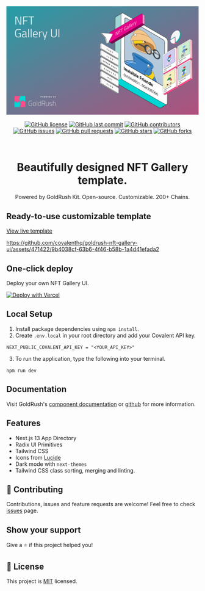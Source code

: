 <div align="center">
  <a href="https://www.covalenthq.com/products/goldrush/" target="_blank">
    <img alt="GoldRush NFT Gallery UI template" src="https://raw.githubusercontent.com/covalenthq/goldrush-nft-gallery-ui/main/static/grk-nft-banner.png" style="max-width: 100%;"/>
  </a>
  <br/>
  
[![GitHub license](https://img.shields.io/github/license/covalenthq/goldrush-nft-gallery-ui)](https://github.com/covalenthq/goldrush-nft-gallery-ui/blob/main/LICENSE)
[![GitHub last commit](https://img.shields.io/github/last-commit/covalenthq/goldrush-nft-gallery-ui)](https://github.com/covalenthq/goldrush-nft-gallery-ui/commits/master)
[![GitHub contributors](https://img.shields.io/github/contributors/covalenthq/goldrush-nft-gallery-ui)](https://github.com/covalenthq/goldrush-nft-gallery-ui/graphs/contributors)
[![GitHub issues](https://img.shields.io/github/issues/covalenthq/goldrush-nft-gallery-ui)](https://github.com/covalenthq/goldrush-nft-gallery-ui/issues)
[![GitHub pull requests](https://img.shields.io/github/issues-pr/covalenthq/goldrush-nft-gallery-ui)](https://github.com/covalenthq/goldrush-nft-gallery-ui/pulls)
[![GitHub stars](https://img.shields.io/github/stars/covalenthq/goldrush-nft-gallery-ui)](https://github.com/covalenthq/goldrush-nft-gallery-ui/stargazers)
[![GitHub forks](https://img.shields.io/github/forks/covalenthq/goldrush-nft-gallery-ui)](https://github.com/covalenthq/goldrush-nft-gallery-ui/network/members)

<!-- Additional sections of your README -->



</div>

<br/>

<h1 align="center">Beautifully designed NFT Gallery template.</h1>

<div align="center">
Powered by GoldRush Kit. Open-source. Customizable. 200+ Chains.
</div>

## Ready-to-use customizable template

<a href="https://goldrush-nft-gallery-ui.vercel.app/">View live template</a>

https://github.com/covalenthq/goldrush-nft-gallery-ui/assets/471422/9b4038cf-63b6-4f46-b58b-1a4d41efada2

## One-click deploy

Deploy your own NFT Gallery UI.

[![Deploy with Vercel](https://vercel.com/button)](https://vercel.com/new/clone?repository-url=https%3A%2F%2Fgithub.com%2Fcovalenthq%2Fgoldrush-nft-gallery-ui&env=NEXT_PUBLIC_COVALENT_API_KEY&envDescription=Visit%20Covalent%20to%20sign%20up%20for%20an%20API%20key&envLink=https%3A%2F%2Fwww.covalenthq.com%2Fplatform%2Fauth%2Fregister%2F)

## Local Setup

1. Install package dependencies using `npm install`.
2. Create `.env.local` in your root directory and add your Covalent API key.
```
NEXT_PUBLIC_COVALENT_API_KEY = "<YOUR_API_KEY>"
```
3. To run the application, type the following into your terminal.
```
npm run dev
```

## Documentation

Visit GoldRush's [component documentation](https://www.covalenthq.com/docs/unified-api/goldrush/kit/gold-rush-provider/) or [github](https://github.com/covalenthq/goldrush-kit)  for more information.

## Features

- Next.js 13 App Directory
- Radix UI Primitives
- Tailwind CSS
- Icons from [Lucide](https://lucide.dev)
- Dark mode with `next-themes`
- Tailwind CSS class sorting, merging and linting.


## 🤝 Contributing

Contributions, issues and feature requests are welcome!
Feel free to check <a href="https://github.com/covalenthq/goldrush-nft-gallery-ui/issues">issues</a> page.

## Show your support

Give a ⭐️ if this project helped you!



## 📝 License

This project is <a href="https://github.com/covalenthq/goldrush-nft-gallery-ui/blob/main/LICENSE">MIT</a> licensed.

